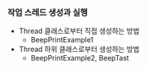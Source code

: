
### 작업 스레드 생성과 실행
- Thread 클래스로부터 직접 생성하는 방법
    - BeepPrintExample1
- Thread 하위 클래스로부터 생성하는 방법
    - BeepPrintExample2, BeepTast
 
